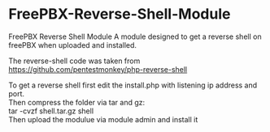# FreePBX-Reverse-Shell-Module
FreePBX Reverse Shell Module
A module designed to get a reverse shell on freePBX when uploaded and installed.

The reverse-shell code was taken from https://github.com/pentestmonkey/php-reverse-shell

To get a reverse shell first edit the install.php with listening ip address and port.\
Then compress the folder via tar and gz:\
tar -cvzf shell.tar.gz shell\
Then upload the modulue via module admin and install it
